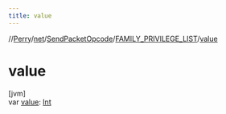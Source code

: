 ```yaml
---
title: value
---
```

//[Perry](../../../../index.html)/[net](../../index.html)/[SendPacketOpcode](../index.html)/[FAMILY_PRIVILEGE_LIST](index.html)/[value](value.html)



# value



[jvm]\
var [value](value.html): [Int](https://kotlinlang.org/api/latest/jvm/stdlib/kotlin/-int/index.html)




